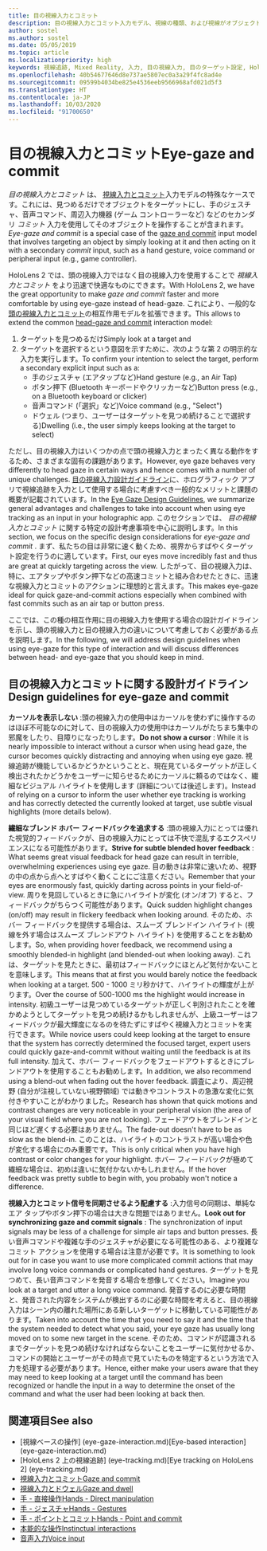 ```yaml
---
title: 目の視線入力とコミット
description: 目の視線入力とコミット入力モデル、視線の種類、および視線がオブジェクトを単に見るだけの場合のコミットについて説明します。
author: sostel
ms.author: sostel
ms.date: 05/05/2019
ms.topic: article
ms.localizationpriority: high
keywords: 視線追跡, Mixed Reality, 入力, 目の視線入力, 目のターゲット設定, HoloLens 2, 視線に基づく選択
ms.openlocfilehash: 40b54677646d8e737ae5807ec0a3a29f4fc8ad4e
ms.sourcegitcommit: 09599b4034be825e4536eeb9566968afd021d5f3
ms.translationtype: HT
ms.contentlocale: ja-JP
ms.lasthandoff: 10/03/2020
ms.locfileid: "91700650"
---
```

# <a name="eye-gaze-and-commit"></a><span data-ttu-id="59364-104">目の視線入力とコミット</span><span class="sxs-lookup"><span data-stu-id="59364-104">Eye-gaze and commit</span></span>
<span data-ttu-id="59364-105">_目の視線入力とコミット_ は、 [視線入力とコミット](gaze-and-commit.md)入力モデルの特殊なケースです。これには、見つめるだけでオブジェクトをターゲットにし、手のジェスチャ、音声コマンド、周辺入力機器 (ゲーム コントローラーなど) などのセカンダリ _コミット_ 入力を使用してそのオブジェクトを操作することが含まれます。</span><span class="sxs-lookup"><span data-stu-id="59364-105">_Eye-gaze and commit_ is a special case of the [gaze and commit](gaze-and-commit.md) input model that involves targeting an object by simply looking at it and then acting on it with a secondary _commit_ input, such as a hand gesture, voice command or peripheral input (e.g., game controller).</span></span> 

<span data-ttu-id="59364-106">HoloLens 2 では、頭の視線入力ではなく目の視線入力を使用することで _視線入力とコミット_ をより迅速で快適なものにできます。</span><span class="sxs-lookup"><span data-stu-id="59364-106">With HoloLens 2, we have the great opportunity to make _gaze and commit_ faster and more comfortable by using eye-gaze instead of head-gaze.</span></span> <span data-ttu-id="59364-107">これにより、一般的な[頭の視線入力とコミット](gaze-and-commit.md)の相互作用モデルを拡張できます。</span><span class="sxs-lookup"><span data-stu-id="59364-107">This allows to extend the common [head-gaze and commit](gaze-and-commit.md) interaction model:</span></span> 
1. <span data-ttu-id="59364-108">ターゲットを見つめるだけ</span><span class="sxs-lookup"><span data-stu-id="59364-108">Simply look at a target and</span></span> 
2. <span data-ttu-id="59364-109">ターゲットを選択するという意図を示すために、次のような第 2 の明示的な入力を実行します。</span><span class="sxs-lookup"><span data-stu-id="59364-109">To confirm your intention to select the target, perform a secondary explicit input such as a:</span></span>  
   - <span data-ttu-id="59364-110">手のジェスチャ (エアタップなど)</span><span class="sxs-lookup"><span data-stu-id="59364-110">Hand gesture (e.g., an Air Tap)</span></span>
   - <span data-ttu-id="59364-111">ボタン押下 (Bluetooth キーボードやクリッカーなど)</span><span class="sxs-lookup"><span data-stu-id="59364-111">Button press (e.g., on a Bluetooth keyboard or clicker)</span></span>
   - <span data-ttu-id="59364-112">音声コマンド (「選択」など)</span><span class="sxs-lookup"><span data-stu-id="59364-112">Voice command (e.g., "Select")</span></span>
   - <span data-ttu-id="59364-113">ドウェル (つまり、ユーザーはターゲットを見つめ続けることで選択する)</span><span class="sxs-lookup"><span data-stu-id="59364-113">Dwelling (i.e., the user simply keeps looking at the target to select)</span></span>

<span data-ttu-id="59364-114">ただし、目の視線入力はいくつかの点で頭の視線入力とまったく異なる動作をするため、さまざまな固有の課題があります。</span><span class="sxs-lookup"><span data-stu-id="59364-114">However, eye gaze behaves very differently to head gaze in certain ways and hence comes with a number of unique challenges.</span></span> <span data-ttu-id="59364-115">[目の視線入力設計ガイドライン](eye-tracking.md)に、ホログラフィック アプリで視線追跡を入力として使用する場合に考慮すべき一般的なメリットと課題の概要が記載されています。</span><span class="sxs-lookup"><span data-stu-id="59364-115">In the [Eye Gaze Design Guidelines](eye-tracking.md), we summarize general advantages and challenges to take into account when using eye tracking as an input in your holographic app.</span></span> <span data-ttu-id="59364-116">このセクションでは、 _目の視線入力とコミット_ に関する特定の設計考慮事項を中心に説明します。</span><span class="sxs-lookup"><span data-stu-id="59364-116">In this section, we focus on the specific design considerations for _eye-gaze and commit_ .</span></span>
<span data-ttu-id="59364-117">まず、私たちの目は非常に速く動くため、視界からすばやくターゲット設定を行うのに適しています。</span><span class="sxs-lookup"><span data-stu-id="59364-117">First, our eyes move incredibly fast and thus are great at quickly targeting across the view.</span></span> <span data-ttu-id="59364-118">したがって、目の視線入力は、特に、エアタップやボタン押下などの高速コミットと組み合わせたときに、迅速な視線入力とコミットのアクションに理想的と言えます。</span><span class="sxs-lookup"><span data-stu-id="59364-118">This makes eye-gaze ideal for quick gaze-and-commit actions especially when combined with fast commits such as an air tap or button press.</span></span>
   
<span data-ttu-id="59364-119">ここでは、この種の相互作用に目の視線入力を使用する場合の設計ガイドラインを示し、頭の視線入力と目の視線入力の違いについて考慮しておく必要がある点を説明します。</span><span class="sxs-lookup"><span data-stu-id="59364-119">In the following, we will address design guidelines when using eye-gaze for this type of interaction and will discuss differences between head- and eye-gaze that you should keep in mind.</span></span>

## <a name="design-guidelines-for-eye-gaze-and-commit"></a><span data-ttu-id="59364-120">目の視線入力とコミットに関する設計ガイドライン</span><span class="sxs-lookup"><span data-stu-id="59364-120">Design guidelines for eye-gaze and commit</span></span>

<span data-ttu-id="59364-121">**カーソルを表示しない** :頭の視線入力の使用中はカーソルを使わずに操作するのはほぼ不可能なのに対して、目の視線入力の使用中はカーソルがたちまち集中の邪魔をしたり、目障りになったりします。</span><span class="sxs-lookup"><span data-stu-id="59364-121">**Do not show a cursor** : While it is nearly impossible to interact without a cursor when using head gaze, the cursor becomes quickly distracting and annoying when using eye gaze.</span></span> <span data-ttu-id="59364-122">視線追跡が機能しているかどうかということと、現在見ているターゲットが正しく検出されたかどうかをユーザーに知らせるためにカーソルに頼るのではなく、繊細なビジュアル ハイライトを使用します (詳細については後述します)。</span><span class="sxs-lookup"><span data-stu-id="59364-122">Instead of relying on a cursor to inform the user whether eye tracking is working and has correctly detected the currently looked at target, use subtle visual highlights (more details below).</span></span>

<span data-ttu-id="59364-123">**繊細なブレンド ホバー フィードバックを追求する** :頭の視線入力にとっては優れた視覚的フィードバックが、目の視線入力にとっては不快で混乱するエクスペリエンスになる可能性があります。</span><span class="sxs-lookup"><span data-stu-id="59364-123">**Strive for subtle blended hover feedback** : What seems great visual feedback for head gaze can result in terrible, overwhelming experiences using eye gaze.</span></span> <span data-ttu-id="59364-124">目の動きは非常に速いため、視野の中の点から点へとすばやく動くことにご注意ください。</span><span class="sxs-lookup"><span data-stu-id="59364-124">Remember that your eyes are enormously fast, quickly darting across points in your field-of-view.</span></span> <span data-ttu-id="59364-125">周りを見回しているときに急にハイライトが変化 (オン/オフ) すると、フィードバックがちらつく可能性があります。</span><span class="sxs-lookup"><span data-stu-id="59364-125">Quick sudden highlight changes (on/off) may result in flickery feedback when looking around.</span></span> <span data-ttu-id="59364-126">そのため、ホバー フィードバックを提供する場合は、スムーズ ブレンドイン ハイライト (視線を外す場合はスムーズ ブレンドアウト ハイライト) を使用することをお勧めします。</span><span class="sxs-lookup"><span data-stu-id="59364-126">So, when providing hover feedback, we recommend using a smoothly blended-in highlight (and blended-out when looking away).</span></span> <span data-ttu-id="59364-127">これは、ターゲットを見たときに、最初はフィードバックにほとんど気付かないことを意味します。</span><span class="sxs-lookup"><span data-stu-id="59364-127">This means that at first you would barely notice the feedback when looking at a target.</span></span> <span data-ttu-id="59364-128">500 - 1000 ミリ秒かけて、ハイライトの輝度が上がります。</span><span class="sxs-lookup"><span data-stu-id="59364-128">Over the course of 500-1000 ms the highlight would increase in intensity.</span></span> <span data-ttu-id="59364-129">初級ユーザーは見つめているターゲットが正しく判別されたことを確かめようとしてターゲットを見つめ続けるかもしれませんが、上級ユーザーはフィードバックが最大輝度になるのを待たずにすばやく視線入力とコミットを実行できます。</span><span class="sxs-lookup"><span data-stu-id="59364-129">While novice users could keep looking at the target to ensure that the system has correctly determined the focused target, expert users could quickly gaze-and-commit without waiting until the feedback is at its full intensity.</span></span> <span data-ttu-id="59364-130">加えて、ホバー フィードバックをフェードアウトするときにブレンドアウトを使用することもお勧めします。</span><span class="sxs-lookup"><span data-stu-id="59364-130">In addition, we also recommend using a blend-out when fading out the hover feedback.</span></span> <span data-ttu-id="59364-131">調査により、周辺視野 (自分が注視していない視野領域) では動きやコントラストの急激な変化に気付きやすいことがわかりました。</span><span class="sxs-lookup"><span data-stu-id="59364-131">Research has shown that quick motions and contrast changes are very noticeable in your peripheral vision (the area of your visual field where you are not looking).</span></span>
<span data-ttu-id="59364-132">フェードアウトをブレンドインと同じほど遅くする必要はありません。</span><span class="sxs-lookup"><span data-stu-id="59364-132">The fade-out doesn't have to be as slow as the blend-in.</span></span> <span data-ttu-id="59364-133">このことは、ハイライトのコントラストが高い場合や色が変化する場合にのみ重要です。</span><span class="sxs-lookup"><span data-stu-id="59364-133">This is only critical when you have high contrast or color changes for your highlight.</span></span> <span data-ttu-id="59364-134">ホバー フィードバックが極めて繊細な場合は、初めは違いに気付かないかもしれません。</span><span class="sxs-lookup"><span data-stu-id="59364-134">If the hover feedback was pretty subtle to begin with, you probably won't notice a difference.</span></span>

<span data-ttu-id="59364-135">**視線入力とコミット信号を同期させるよう配慮する** :入力信号の同期は、単純なエア タップやボタン押下の場合は大きな問題ではありません。</span><span class="sxs-lookup"><span data-stu-id="59364-135">**Look out for synchronizing gaze and commit signals** : The synchronization of input signals may be less of a challenge for simple air taps and button presses.</span></span> <span data-ttu-id="59364-136">長い音声コマンドや複雑な手のジェスチャが必要になる可能性のある、より複雑なコミット アクションを使用する場合は注意が必要です。</span><span class="sxs-lookup"><span data-stu-id="59364-136">It is something to look out for in case you want to use more complicated commit actions that may involve long voice commands or complicated hand gestures.</span></span> <span data-ttu-id="59364-137">ターゲットを見つめて、長い音声コマンドを発音する場合を想像してください。</span><span class="sxs-lookup"><span data-stu-id="59364-137">Imagine you look at a target and utter a long voice command.</span></span> <span data-ttu-id="59364-138">発音するのに必要な時間と、発音された内容をシステムが検出するのに必要な時間を考えると、目の視線入力はシーン内の離れた場所にある新しいターゲットに移動している可能性があります。</span><span class="sxs-lookup"><span data-stu-id="59364-138">Taken into account the time that you need to say it and the time that the system needed to detect what you said, your eye gaze has usually long moved on to some new target in the scene.</span></span> <span data-ttu-id="59364-139">そのため、コマンドが認識されるまでターゲットを見つめ続けなければならないことをユーザーに気付かせるか、コマンドの開始とユーザーがその時点で見ていたものを特定するという方法で入力を処理する必要があります。</span><span class="sxs-lookup"><span data-stu-id="59364-139">Hence, either make your users aware that they may need to keep looking at a target until the command has been recognized or handle the input in a way to determine the onset of the command and what the user had been looking at back then.</span></span>

## <a name="see-also"></a><span data-ttu-id="59364-140">関連項目</span><span class="sxs-lookup"><span data-stu-id="59364-140">See also</span></span>
* <span data-ttu-id="59364-141">[視線ベースの操作] (eye-gaze-interaction.md)</span><span class="sxs-lookup"><span data-stu-id="59364-141">[Eye-based interaction] (eye-gaze-interaction.md)</span></span>
* <span data-ttu-id="59364-142">[HoloLens 2 上の視線追跡] (eye-tracking.md)</span><span class="sxs-lookup"><span data-stu-id="59364-142">[Eye tracking on HoloLens 2] (eye-tracking.md)</span></span>
* [<span data-ttu-id="59364-143">視線入力とコミット</span><span class="sxs-lookup"><span data-stu-id="59364-143">Gaze and commit</span></span>](gaze-and-commit.md)
* [<span data-ttu-id="59364-144">視線入力とドウェル</span><span class="sxs-lookup"><span data-stu-id="59364-144">Gaze and dwell</span></span>](gaze-and-dwell.md)
* [<span data-ttu-id="59364-145">手 - 直接操作</span><span class="sxs-lookup"><span data-stu-id="59364-145">Hands - Direct manipulation</span></span>](direct-manipulation.md)
* [<span data-ttu-id="59364-146">手 - ジェスチャ</span><span class="sxs-lookup"><span data-stu-id="59364-146">Hands - Gestures</span></span>](gaze-and-commit.md#composite-gestures)
* [<span data-ttu-id="59364-147">手 - ポイントとコミット</span><span class="sxs-lookup"><span data-stu-id="59364-147">Hands - Point and commit</span></span>](point-and-commit.md)
* [<span data-ttu-id="59364-148">本能的な操作</span><span class="sxs-lookup"><span data-stu-id="59364-148">Instinctual interactions</span></span>](interaction-fundamentals.md)
* [<span data-ttu-id="59364-149">音声入力</span><span class="sxs-lookup"><span data-stu-id="59364-149">Voice input</span></span>](voice-input.md)
